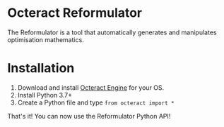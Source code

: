 # Octeract Reformulator

The Reformulator is a tool that automatically generates and manipulates optimisation mathematics.

# Installation
1. Download and install [Octeract Engine](www.octeract.com) for your OS.
2. Install Python 3.7+
3. Create a Python file and type `from octeract import *`

That's it! You can now use the Reformulator Python API!

